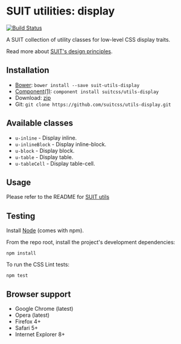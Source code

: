 # SUIT utilities: display

[![Build Status](https://secure.travis-ci.org/suitcss/utils-display.png?branch=master)](http://travis-ci.org/suitcss/utils-display)

A SUIT collection of utility classes for low-level CSS display traits.

Read more about [SUIT's design principles](https://github.com/suitcss/suit/).

## Installation

* [Bower](http://bower.io/): `bower install --save suit-utils-display`
* [Component(1)](http://component.io/): `component install suitcss/utils-display`
* Download: [zip](https://github.com/suitcss/utils-display/zipball/master)
* Git: `git clone https://github.com/suitcss/utils-display.git`

## Available classes

* `u-inline` - Display inline.
* `u-inlineBlock` - Display inline-block.
* `u-block` - Display block.
* `u-table` - Display table.
* `u-tableCell` - Display table-cell.

## Usage

Please refer to the README for [SUIT utils](https://github.com/suitcss/utils/)

## Testing

Install [Node](http://nodejs.org) (comes with npm).

From the repo root, install the project's development dependencies:

```
npm install
```

To run the CSS Lint tests:

```
npm test
```

## Browser support

* Google Chrome (latest)
* Opera (latest)
* Firefox 4+
* Safari 5+
* Internet Explorer 8+
